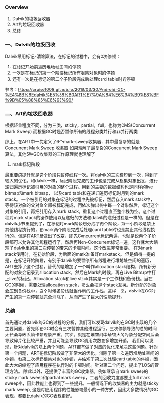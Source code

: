 ### Overview
1. Dalvik的垃圾回收器
2. Art的垃圾回收器
3. 总结

### 一、Dalvik的垃圾回收

Dalvik采用标记-清除算法，在标记的过程中，会有3次停顿：
1. 在标记开始前遍历堆地址空间的停顿
2. 一次是在标记的第一个阶段标记所有根集对象时的停顿
3. 还有一次是在标记的第二个子阶段完成后处理card table时的停顿

参考：https://cruise1008.github.io/2016/03/30/Android-GC-%E4%BB%8Edalvik%E5%88%B0ART%E7%9A%84%E6%94%B9%E8%BF%9B%E5%88%86%E6%9E%90/

### 二、Art的垃圾回收器

根据轻重程度不同，分为三类，sticky，partial，full，也称为CMS(Concurrent Mark Sweep)
而根据GC时是否暂停所有的线程分类并行和非并行两类

综上，在ART中一共定义了6个mark-sweep收集器，其中最复杂的就是Concurrent Mark Sweep 收集器
如果理解了最复杂的Concurrent Mark Sweep算法，其他5种GC收集器的工作原理就也理解了

1. mark标记阶段

最重要的提升就是这个阶段只暂停线程一次。将dalvik的三次缩短到一次，得到了较大的优化。和dalvik一样，标记阶段完成的工作也是完成从根集对象出发，进行递归遍历标记被引用的对象的整个过程。用到的主要的数据结构也是同样的live bitmap和mark bitmap， 以及card table和在递归遍历标记时用到的mark stack。
一个被引用的对象在标记的过程中先被标记，然后存入mark stack中，等待该对象的父对象全部被标记完成，再依次弹出栈中每一个对象然后，标记这个对象的引用，再把引用存入mark stack，重复这个过程直至整个栈为空。这个过程对mark stack的操作使用以及递归的方法和dalvik的递归过程是一样的。但是在dalvik小节里提到了，在标记时mark阶段划分成了两个阶段，第一小阶段是禁止其他线程执行的，在mark两个阶段完成后处理card table时也是禁止其他线程执行的。但是在ART里做出了改变，即先Concurrent标记两遍，也就是说两个子阶段都可以允许其他线程运行了。然后再Non-Concurrent标记一遍。这样就大大缩短了dalvik里的第二次停顿的带来的卡顿时间。这个改进非常重要。
在对mark stack使用时，在初始阶段，为后面的mark准备好markstack。
但是值得一提的是，在标记开始阶段，有别于dalvik的要暂停所有线程进行堆地址空间的遍历，ART去掉了这个过程，替代的是增加了一个叫作allocation stack结构，所有新分配的对象会记录到allocation stack，然后在Mark的时候，再在Live Bitmap中打上live的标记。Allocation stack和live stack其实是一个工作栈和备份栈。当在GC的时候，需要处理allocation stack，那么会把两个stack互换。新分配的对象会压到备份栈中，这个时候备份栈就当作新的工作栈。这样一来，dalvik在GC时产生的第一次停顿就完全消除了，从而产生了巨大的性能提升。

### 总结

首先通过对dalvik的GC的过程的分析，我们可以发现dalvik的在GC时出现的几个主要问题，首先即在GC时会有三次暂停其他进程运行，三次停顿导致的总的时间太长会导致丢帧卡顿现象严重。其次，就是在堆空间中给较大的对象分配空间后会导致碎片化比较严重，并且可能会导致GC调用次数变多增加开销。
我们可以发现，针对dalvik的以上两个问题，ART都有做了对应的优化来解决这些问题。针对第一个问题，ART在标记阶段做了非常大的优化，消除了第一次遍历堆地址空间的停顿，和第二次标记根集对象的停顿，并缩短了第三次处理card table的停顿，因此大大的缩短了应用程序在执行时的卡顿时间。针对第二个问题，提出了LOS的管理方法。
除此以外，还提供了丰富的GC收集器，例如继承自mark sweep的sticky mark sweep和partial mark sweep，二者的回收力度都要比full mark sweep小，因此性能上也得到了一些提升。一般情况下的收集器的主力就是sticky mark sweep, 这是对应用程序的性能影响最小的一种方式，因此大多数情况的GC表现，都要比dalvik的GC表现更好。